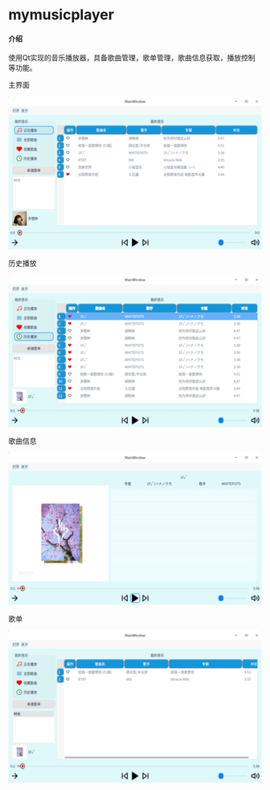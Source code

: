 # mymusicplayer

#### 介绍
使用Qt实现的音乐播放器，具备歌曲管理，歌单管理，歌曲信息获取，播放控制等功能。

主界面

![image-20210927014641550](image-20210927014641550.png)

历史播放

![image-20210927015100888](image-20210927015100888.png)

歌曲信息

![image-20210927014738931](image-20210927014738931.png)

歌单

![image-20210927015155681](image-20210927015155681.png)

